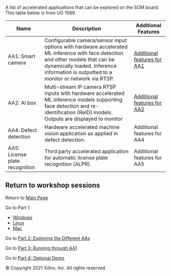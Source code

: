 A list of accelerated applications that can be explored on the SOM board. This table below is from UG 1089.

| Name  | Description | Additional Features|
| ------------- | ------------- | ------------- |
| AA1: Smart camera  | Configurable camera/sensor input options with hardware accelerated ML inference with face detection and other models that can be dynamically loaded. Inference information is outputted to a monitor or network via RTSP. | [Additional features for AA1](https://github.com/Xilinx/Xilinx_KV260_Workshop/blob/main/Additional%20AA1%20Features.md)|
| AA2: AI box  | Multi-stream IP camera RTSP inputs with hardware accelerated ML inference models supporting face detection and re-identification (ReID) models. Outputs are displayed to monitor  |[Additional features for AA2](https://github.com/Xilinx/Xilinx_KV260_Workshop/blob/main/Additional%20AA2%20Features.md)|
|AA4: Defect detection | Hardware accelerated machine vision application as applied in defect detection.|Additional features for AA4|
|AA5: License plate recognition | Third party accelerated application for automatic license plate recognition (ALPR). | Additional features for AA5|

## Return to workshop sessions
Return to [Main Page](https://github.com/Xilinx/Xilinx_KV260_Workshop)

Go to Part 1
 - [Windows](https://github.com/Xilinx/Xilinx_KV260_Workshop/blob/main/Part%201:%20Setup%20Board.md)
 - [Linux](https://github.com/Xilinx/Xilinx_KV260_Workshop/blob/main/Linux%20set-up.md)
 - [Mac](https://github.com/Xilinx/Xilinx_KV260_Workshop/blob/main/Mac%20set-up.md)


Go to [Part 2: Exploring the Different AAs](https://github.com/Xilinx/Xilinx_KV260_Workshop/blob/main/Part%202:%20Exploring%20the%20Different%20AAs.md)

Go to [Part 3: Running through AA1](https://github.com/Xilinx/Xilinx_KV260_Workshop/blob/main/Part%203:%20Running%20through%20AA1.md)

Go to [Part 4: Optional Demo](https://github.com/Xilinx/Xilinx_KV260_Workshop/blob/main/Part%204:%20Optional%20Demo.md) 


&copy; Copyright 2021 Xilinx, Inc. All rights reserved.

